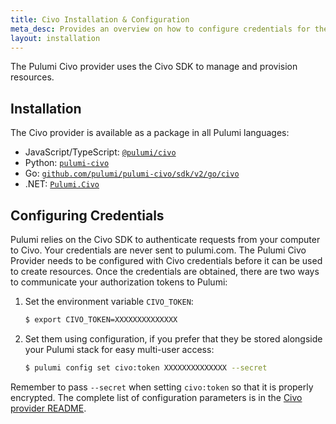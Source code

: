```yaml
---
title: Civo Installation & Configuration
meta_desc: Provides an overview on how to configure credentials for the Pulumi Civo Provider.
layout: installation
---
```


The Pulumi Civo provider uses the Civo SDK to manage and provision resources.

## Installation

The Civo provider is available as a package in all Pulumi languages:

* JavaScript/TypeScript: [`@pulumi/civo`](https://www.npmjs.com/package/@pulumi/civo)
* Python: [`pulumi-civo`](https://pypi.org/project/pulumi-civo/)
* Go: [`github.com/pulumi/pulumi-civo/sdk/v2/go/civo`](https://github.com/pulumi/pulumi-civo)
* .NET: [`Pulumi.Civo`](https://www.nuget.org/packages/Pulumi.Civo)

## Configuring Credentials

Pulumi relies on the Civo SDK to authenticate requests from your computer to Civo. Your credentials are never sent
to pulumi.com. The Pulumi Civo Provider needs to be configured with Civo credentials
before it can be used to create resources. Once the credentials are obtained, there are two ways to communicate your authorization tokens to Pulumi:

1. Set the environment variable `CIVO_TOKEN`:

    ```bash
    $ export CIVO_TOKEN=XXXXXXXXXXXXXX
    ```

2. Set them using configuration, if you prefer that they be stored alongside your Pulumi stack for easy multi-user access:

    ```bash
    $ pulumi config set civo:token XXXXXXXXXXXXXX --secret
    ```

Remember to pass `--secret` when setting `civo:token` so that it is properly encrypted. The complete list of
configuration parameters is in the [Civo provider README](https://github.com/pulumi/pulumi-civo/blob/master/README.md).

